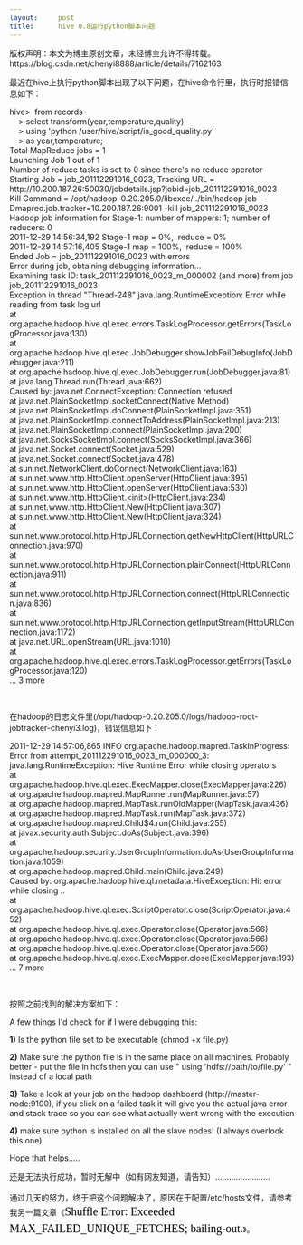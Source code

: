 ```yaml
---
layout:     post
title:      hive 0.8运行python脚本问题
---
```

<div id="article_content" class="article_content clearfix csdn-tracking-statistics" data-pid="blog" data-mod="popu_307" data-dsm="post">
								<div class="article-copyright">
					版权声明：本文为博主原创文章，未经博主允许不得转载。					https://blog.csdn.net/chenyi8888/article/details/7162163				</div>
								            <link rel="stylesheet" href="https://csdnimg.cn/release/phoenix/template/css/ck_htmledit_views-f76675cdea.css">
						<div class="htmledit_views" id="content_views">
                
<p>最近在hive上执行python脚本出现了以下问题，在hive命令行里，执行时报错信息如下：</p>
<p>hive&gt;  from records                                  <br>
    &gt; select transform(year,temperature,quality)     <br>
    &gt; using 'python /user/hive/script/is_good_quality.py'    <br>
    &gt; as year,temperature;                               <br>
Total MapReduce jobs = 1<br>
Launching Job 1 out of 1<br>
Number of reduce tasks is set to 0 since there's no reduce operator<br>
Starting Job = job_201112291016_0023, Tracking URL = http://10.200.187.26:50030/jobdetails.jsp?jobid=job_201112291016_0023<br>
Kill Command = /opt/hadoop-0.20.205.0/libexec/../bin/hadoop job  -Dmapred.job.tracker=10.200.187.26:9001 -kill job_201112291016_0023<br>
Hadoop job information for Stage-1: number of mappers: 1; number of reducers: 0<br>
2011-12-29 14:56:34,192 Stage-1 map = 0%,  reduce = 0%<br>
2011-12-29 14:57:16,405 Stage-1 map = 100%,  reduce = 100%<br>
Ended Job = job_201112291016_0023 with errors<br>
Error during job, obtaining debugging information...<br>
Examining task ID: task_201112291016_0023_m_000002 (and more) from job job_201112291016_0023<br>
Exception in thread "Thread-248" java.lang.RuntimeException: Error while reading from task log url<br><span></span>at org.apache.hadoop.hive.ql.exec.errors.TaskLogProcessor.getErrors(TaskLogProcessor.java:130)<br><span></span>at org.apache.hadoop.hive.ql.exec.JobDebugger.showJobFailDebugInfo(JobDebugger.java:211)<br><span></span>at org.apache.hadoop.hive.ql.exec.JobDebugger.run(JobDebugger.java:81)<br><span></span>at java.lang.Thread.run(Thread.java:662)<br>
Caused by: java.net.ConnectException: Connection refused<br><span></span>at java.net.PlainSocketImpl.socketConnect(Native Method)<br><span></span>at java.net.PlainSocketImpl.doConnect(PlainSocketImpl.java:351)<br><span></span>at java.net.PlainSocketImpl.connectToAddress(PlainSocketImpl.java:213)<br><span></span>at java.net.PlainSocketImpl.connect(PlainSocketImpl.java:200)<br><span></span>at java.net.SocksSocketImpl.connect(SocksSocketImpl.java:366)<br><span></span>at java.net.Socket.connect(Socket.java:529)<br><span></span>at java.net.Socket.connect(Socket.java:478)<br><span></span>at sun.net.NetworkClient.doConnect(NetworkClient.java:163)<br><span></span>at sun.net.www.http.HttpClient.openServer(HttpClient.java:395)<br><span></span>at sun.net.www.http.HttpClient.openServer(HttpClient.java:530)<br><span></span>at sun.net.www.http.HttpClient.&lt;init&gt;(HttpClient.java:234)<br><span></span>at sun.net.www.http.HttpClient.New(HttpClient.java:307)<br><span></span>at sun.net.www.http.HttpClient.New(HttpClient.java:324)<br><span></span>at sun.net.www.protocol.http.HttpURLConnection.getNewHttpClient(HttpURLConnection.java:970)<br><span></span>at sun.net.www.protocol.http.HttpURLConnection.plainConnect(HttpURLConnection.java:911)<br><span></span>at sun.net.www.protocol.http.HttpURLConnection.connect(HttpURLConnection.java:836)<br><span></span>at sun.net.www.protocol.http.HttpURLConnection.getInputStream(HttpURLConnection.java:1172)<br><span></span>at java.net.URL.openStream(URL.java:1010)<br><span></span>at org.apache.hadoop.hive.ql.exec.errors.TaskLogProcessor.getErrors(TaskLogProcessor.java:120)<br><span></span>... 3 more<br></p>
<p><br></p>
<p>在hadoop的日志文件里(/opt/hadoop-0.20.205.0/logs/hadoop-root-jobtracker-chenyi3.log)，错误信息如下：</p>
<p>2011-12-29 14:57:06,865 INFO org.apache.hadoop.mapred.TaskInProgress: Error from attempt_201112291016_0023_m_000000_3: java.lang.RuntimeException: Hive Runtime Error while closing operators<br><span></span>at org.apache.hadoop.hive.ql.exec.ExecMapper.close(ExecMapper.java:226)<br><span></span>at org.apache.hadoop.mapred.MapRunner.run(MapRunner.java:57)<br><span></span>at org.apache.hadoop.mapred.MapTask.runOldMapper(MapTask.java:436)<br><span></span>at org.apache.hadoop.mapred.MapTask.run(MapTask.java:372)<br><span></span>at org.apache.hadoop.mapred.Child$4.run(Child.java:255)<br><span></span>at javax.security.auth.Subject.doAs(Subject.java:396)<br><span></span>at org.apache.hadoop.security.UserGroupInformation.doAs(UserGroupInformation.java:1059)<br><span></span>at org.apache.hadoop.mapred.Child.main(Child.java:249)<br>
Caused by: org.apache.hadoop.hive.ql.metadata.HiveException: Hit error while closing ..<br><span></span>at org.apache.hadoop.hive.ql.exec.ScriptOperator.close(ScriptOperator.java:452)<br><span></span>at org.apache.hadoop.hive.ql.exec.Operator.close(Operator.java:566)<br><span></span>at org.apache.hadoop.hive.ql.exec.Operator.close(Operator.java:566)<br><span></span>at org.apache.hadoop.hive.ql.exec.Operator.close(Operator.java:566)<br><span></span>at org.apache.hadoop.hive.ql.exec.ExecMapper.close(ExecMapper.java:193)<br><span></span>... 7 more<br></p>
<p><br></p>
<p>按照之前找到的解决方案如下：</p>
<p><span style="border-collapse:collapse;font-family:Arial, 'Liberation Sans', 'DejaVu Sans', sans-serif;font-size:14px;line-height:18px;"></span></p>
<p style="margin-left:0px;border-top-width:0px;border-right-width:0px;border-bottom-width:0px;border-left-width:0px;font-size:14px;vertical-align:baseline;background-color:transparent;clear:both;">
A few things I'd check for if I were debugging this:</p>
<p style="margin-left:0px;border-top-width:0px;border-right-width:0px;border-bottom-width:0px;border-left-width:0px;font-size:14px;vertical-align:baseline;background-color:transparent;clear:both;">
<strong>1)</strong> Is the python file set to be executable (chmod +x file.py)</p>
<p style="margin-left:0px;border-top-width:0px;border-right-width:0px;border-bottom-width:0px;border-left-width:0px;font-size:14px;vertical-align:baseline;background-color:transparent;clear:both;">
<strong>2)</strong> Make sure the python file is in the same place on all machines. Probably better - put the file in hdfs then you can use " using 'hdfs://path/to/file.py' " instead of a local path</p>
<p style="margin-left:0px;border-top-width:0px;border-right-width:0px;border-bottom-width:0px;border-left-width:0px;font-size:14px;vertical-align:baseline;background-color:transparent;clear:both;">
<strong>3)</strong> Take a look at your job on the hadoop dashboard (http://master-node:9100), if you click on a failed task it will give you the actual java error and stack trace so you can see what actually went wrong with the execution</p>
<p style="margin-left:0px;border-top-width:0px;border-right-width:0px;border-bottom-width:0px;border-left-width:0px;font-size:14px;vertical-align:baseline;background-color:transparent;clear:both;">
<strong>4)</strong> make sure python is installed on all the slave nodes! (I always overlook this one)</p>
<p style="margin-left:0px;border-top-width:0px;border-right-width:0px;border-bottom-width:0px;border-left-width:0px;font-size:14px;vertical-align:baseline;background-color:transparent;clear:both;">
Hope that helps.....</p>
<p>还是无法执行成功，暂时无解中（如有网友知道，请告知）……………………<br><br>
通过几天的努力，终于把这个问题解决了，原因在于配置/etc/hosts文件，请参考我另一篇文章《<span style="font-family:'Microsoft YaHei';font-size:20px;line-height:30px;"><a href="http://blog.csdn.net/chenyi8888/article/details/7180290" rel="nofollow" title="Shuffle Error: Exceeded MAX_FAILED_UNIQUE_FETCHES; bailing-out." style="color:rgb(0,0,0);text-decoration:none;">Shuffle
 Error: Exceeded MAX_FAILED_UNIQUE_FETCHES; bailing-out.</a></span>》。</p>
            </div>
                </div>